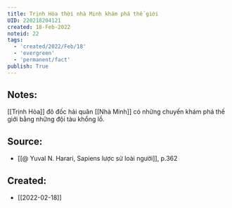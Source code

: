 ```yaml
---
title: Trịnh Hòa thời nhà Minh khám phá thế giới
UID: 220218204121
created: 18-Feb-2022
noteid: 22
tags:
  - 'created/2022/Feb/18'
  - 'evergreen'
  - 'permanent/fact'
publish: True
---
```

## Notes:
[[Trịnh Hòa]] đô đốc hải quân [[Nhà Minh]] có những chuyến khám phá thế giới bằng những đội tàu khổng lồ.

## Source:
- [[@ Yuval N. Harari, Sapiens lược sử loài người]], p.362



## Created:
- [[2022-02-18]]
